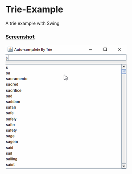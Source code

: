 # Trie-Example
A trie example with Swing

### [Screenshot](img/README.md)
<img src="img/app_ss_02.gif" align="center" alt="Auto-Complete Example By Trie"/>

